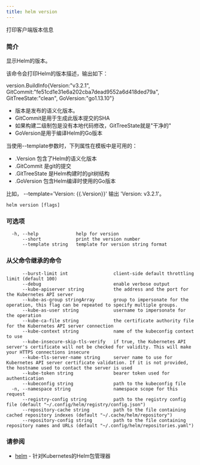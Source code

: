 ```yaml
---
title: helm version
---
```

打印客户端版本信息

### 简介

显示Helm的版本。

该命令会打印Helm的版本描述，输出如下：

version.BuildInfo{Version:"v3.2.1", GitCommit:"fe51cd1e31e6a202cba7dead9552a6d418ded79a",
GitTreeState:"clean", GoVersion:"go1.13.10"}

- 版本是发布的语义化版本。
- GitCommit是用于生成此版本提交的SHA
- 如果构建二级制包是没有本地代码修改，GitTreeState就是"干净的"
- GoVersion是用于编译Helm的Go版本

当使用--template参数时，下列属性在模板中是可用的：

- .Version 包含了Helm的语义化版本
- .GitCommit 是git的提交
- .GitTreeState 是Helm构建时的git树结构
- .GoVersion 包含Helm编译时使用的Go版本

比如， --template='Version: {{.Version}}' 输出 'Version: v3.2.1'。

```shell
helm version [flags]
```

### 可选项

```shell
  -h, --help              help for version
      --short             print the version number
      --template string   template for version string format
```

### 从父命令继承的命令

```shell
      --burst-limit int                 client-side default throttling limit (default 100)
      --debug                           enable verbose output
      --kube-apiserver string           the address and the port for the Kubernetes API server
      --kube-as-group stringArray       group to impersonate for the operation, this flag can be repeated to specify multiple groups.
      --kube-as-user string             username to impersonate for the operation
      --kube-ca-file string             the certificate authority file for the Kubernetes API server connection
      --kube-context string             name of the kubeconfig context to use
      --kube-insecure-skip-tls-verify   if true, the Kubernetes API server's certificate will not be checked for validity. This will make your HTTPS connections insecure
      --kube-tls-server-name string     server name to use for Kubernetes API server certificate validation. If it is not provided, the hostname used to contact the server is used
      --kube-token string               bearer token used for authentication
      --kubeconfig string               path to the kubeconfig file
  -n, --namespace string                namespace scope for this request
      --registry-config string          path to the registry config file (default "~/.config/helm/registry/config.json")
      --repository-cache string         path to the file containing cached repository indexes (default "~/.cache/helm/repository")
      --repository-config string        path to the file containing repository names and URLs (default "~/.config/helm/repositories.yaml")
```

### 请参阅

- [helm](/helm/helm.md) - 针对Kubernetes的Helm包管理器
